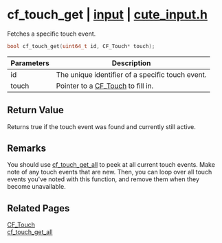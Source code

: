 # cf_touch_get | [input](https://github.com/RandyGaul/cute_framework/blob/master/docs/input/README.md) | [cute_input.h](https://github.com/RandyGaul/cute_framework/blob/master/include/cute_input.h)

Fetches a specific touch event.

```cpp
bool cf_touch_get(uint64_t id, CF_Touch* touch);
```

Parameters | Description
--- | ---
id | The unique identifier of a specific touch event.
touch | Pointer to a [CF_Touch](https://github.com/RandyGaul/cute_framework/blob/master/docs/input/cf_touch.md) to fill in.

## Return Value

Returns true if the touch event was found and currently still active.

## Remarks

You should use [cf_touch_get_all](https://github.com/RandyGaul/cute_framework/blob/master/docs/input/cf_touch_get_all.md) to peek at all current touch events. Make note of any touch events that are
new. Then, you can loop over all touch events you've noted with this function, and remove them when they
become unavailable.

## Related Pages

[CF_Touch](https://github.com/RandyGaul/cute_framework/blob/master/docs/input/cf_touch.md)  
[cf_touch_get_all](https://github.com/RandyGaul/cute_framework/blob/master/docs/input/cf_touch_get_all.md)  
